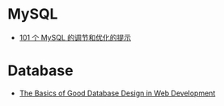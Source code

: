 MySQL  
==========

- [101 个 MySQL 的调节和优化的提示](http://www.oschina.net/translate/101-tips-to-mysql-tuning-and-optimization)  

Database
==========

- [The Basics of Good Database Design in Web Development](http://www.onextrapixel.com/2011/03/17/the-basics-of-good-database-design-in-web-development/)  